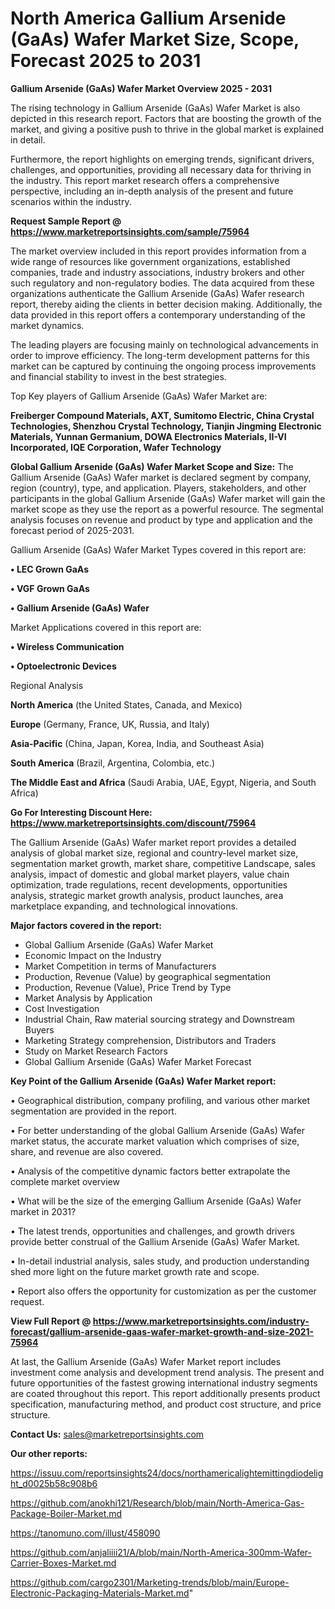 # North America Gallium Arsenide (GaAs) Wafer Market Size, Scope, Forecast 2025 to 2031

<Strong> Gallium Arsenide (GaAs) Wafer Market Overview 2025 - 2031</strong>

The rising technology in Gallium Arsenide (GaAs) Wafer Market is also depicted in this research report. Factors that are boosting the growth of the market, and giving a positive push to thrive in the global market is explained in detail.

Furthermore, the report highlights on emerging trends, significant drivers, challenges, and opportunities, providing all necessary data for thriving in the industry. This report market research offers a comprehensive perspective, including an in-depth analysis of the present and future scenarios within the industry.

<strong>Request Sample Report @ <a href=https://www.marketreportsinsights.com/sample/75964>https://www.marketreportsinsights.com/sample/75964</a></strong>

The market overview included in this report provides information from a wide range of resources like government organizations, established companies, trade and industry associations, industry brokers and other such regulatory and non-regulatory bodies. The data acquired from these organizations authenticate the Gallium Arsenide (GaAs) Wafer research report, thereby aiding the clients in better decision making. Additionally, the data provided in this report offers a contemporary understanding of the market dynamics.

The leading players are focusing mainly on technological advancements in order to improve efficiency. The long-term development patterns for this market can be captured by continuing the ongoing process improvements and financial stability to invest in the best strategies.

Top Key players of Gallium Arsenide (GaAs) Wafer Market are:

<strong>Freiberger Compound Materials, AXT, Sumitomo Electric, China Crystal Technologies, Shenzhou Crystal Technology, Tianjin Jingming Electronic Materials, Yunnan Germanium, DOWA Electronics Materials, II-VI Incorporated, IQE Corporation, Wafer Technology</strong>

<strong><b>Global Gallium Arsenide (GaAs) Wafer Market Scope and Size:</b></strong>
The Gallium Arsenide (GaAs) Wafer market is declared segment by company, region (country), type, and application. Players, stakeholders, and other participants in the global Gallium Arsenide (GaAs) Wafer market will gain the market scope as they use the report as a powerful resource. The segmental analysis focuses on revenue and product by type and application and the forecast period of 2025-2031.

Gallium Arsenide (GaAs) Wafer Market Types covered in this report are:

<strong>• LEC Grown GaAs

• VGF Grown GaAs

• Gallium Arsenide (GaAs) Wafer</strong>

Market Applications covered in this report are:

<strong>• Wireless Communication

• Optoelectronic Devices</strong> 

Regional Analysis

<strong>North America</strong> (the United States, Canada, and Mexico)

<strong>Europe</strong> (Germany, France, UK, Russia, and Italy)

<strong>Asia-Pacific</strong> (China, Japan, Korea, India, and Southeast Asia)

<strong>South America</strong> (Brazil, Argentina, Colombia, etc.)

<strong>The Middle East and Africa</strong> (Saudi Arabia, UAE, Egypt, Nigeria, and South Africa)

<strong>Go For Interesting Discount Here: <a href=https://www.marketreportsinsights.com/discount/75964>https://www.marketreportsinsights.com/discount/75964</a></strong>

The Gallium Arsenide (GaAs) Wafer market report provides a detailed analysis of global market size, regional and country-level market size, segmentation market growth, market share, competitive Landscape, sales analysis, impact of domestic and global market players, value chain optimization, trade regulations, recent developments, opportunities analysis, strategic market growth analysis, product launches, area marketplace expanding, and technological innovations.

<strong><b>Major factors covered in the report:</b></strong>
<ul>
  <li>Global Gallium Arsenide (GaAs) Wafer Market </li>
  <li>Economic Impact on the Industry</li>
  <li>Market Competition in terms of Manufacturers</li>
  <li>Production, Revenue (Value) by geographical segmentation</li>
  <li>Production, Revenue (Value), Price Trend by Type</li>
  <li>Market Analysis by Application</li>
  <li>Cost Investigation</li>
  <li>Industrial Chain, Raw material sourcing strategy and Downstream Buyers</li>
  <li>Marketing Strategy comprehension, Distributors and Traders</li>
  <li>Study on Market Research Factors</li>
  <li>Global Gallium Arsenide (GaAs) Wafer Market Forecast</li>
</ul>

<strong><b>Key Point of the Gallium Arsenide (GaAs) Wafer Market report:</b></strong>

• Geographical distribution, company profiling, and various other market segmentation are provided in the report.

• For better understanding of the global Gallium Arsenide (GaAs) Wafer market status, the accurate market valuation which comprises of size, share, and revenue are also covered.

• Analysis of the competitive dynamic factors better extrapolate the complete market overview

• What will be the size of the emerging Gallium Arsenide (GaAs) Wafer market in 2031?

• The latest trends, opportunities and challenges, and growth drivers provide better construal of the Gallium Arsenide (GaAs) Wafer Market.

• In-detail industrial analysis, sales study, and production understanding shed more light on the future market growth rate and scope.

• Report also offers the opportunity for customization as per the customer request.

<strong><b>View Full Report @ <a href=https://www.marketreportsinsights.com/industry-forecast/gallium-arsenide-gaas-wafer-market-growth-and-size-2021-75964>https://www.marketreportsinsights.com/industry-forecast/gallium-arsenide-gaas-wafer-market-growth-and-size-2021-75964</a></b></strong>


At last, the Gallium Arsenide (GaAs) Wafer Market report includes investment come analysis and development trend analysis. The present and future opportunities of the fastest growing international industry segments are coated throughout this report. This report additionally presents product specification, manufacturing method, and product cost structure, and price structure.

<strong>Contact Us:</strong>
sales@marketreportsinsights.com

<strong>Our other reports:</strong>

<a href=https://issuu.com/reportsinsights24/docs/northamericalightemittingdiodelight_d0025b58c908b6>https://issuu.com/reportsinsights24/docs/northamericalightemittingdiodelight_d0025b58c908b6</a>

<a href=https://github.com/anokhi121/Research/blob/main/North-America-Gas-Package-Boiler-Market.md>https://github.com/anokhi121/Research/blob/main/North-America-Gas-Package-Boiler-Market.md</a>

<a href=https://tanomuno.com/illust/458090>https://tanomuno.com/illust/458090</a>

<a href=https://github.com/anjaliiii21/A/blob/main/North-America-300mm-Wafer-Carrier-Boxes-Market.md>https://github.com/anjaliiii21/A/blob/main/North-America-300mm-Wafer-Carrier-Boxes-Market.md</a>

<a href=https://github.com/cargo2301/Marketing-trends/blob/main/Europe-Electronic-Packaging-Materials-Market.md>https://github.com/cargo2301/Marketing-trends/blob/main/Europe-Electronic-Packaging-Materials-Market.md</a>"

